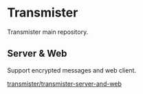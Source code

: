 # Transmister

Transmister main repository.

## Server & Web

Support encrypted messages and web client.

[transmister/transmister-server-and-web](https://github.com/transmister/transmister-server-and-web)

